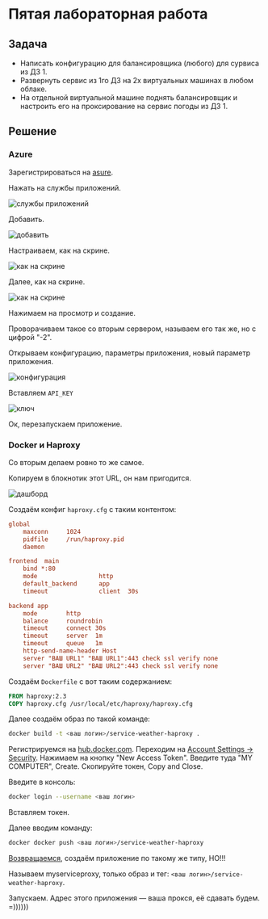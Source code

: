 # Пятая лабораторная работа

## Задача

- Написать конфигурацию для балансировщика (любого) для сурвиса из ДЗ 1.
- Развернуть сервис из 1го ДЗ на 2х виртуальных машинах в любом облаке.
- На отдельной виртуальной машине поднять балансировщик и
настроить его на проксирование на сервис погоды из ДЗ 1.

## Решение

### Azure

Зарегистрироваться на [asure](https://azure.microsoft.com/ru-ru/free/).

Нажать на службы приложений.

![службы приложений](pics/web_services.png)

Добавить.

![добавить](pics/add.png)

Настраиваем, как на скрине.

![как на скрине](pics/settings-1.png)

Далее, как на скрине.

![как на скрине](pics/settings-2.png)

Нажимаем на просмотр и создание.

Проворачиваем такое со вторым сервером, называем его так же, но с цифрой "-2".

Открываем конфигурацию, параметры приложения, новый параметр приложения.

![конфигурация](pics/envvars.png)

Вставляем `API_KEY`

![ключ](pics/key.png)

Ок, перезапускаем приложение.

### Docker и Haproxy

Со вторым делаем ровно то же самое.

Копируем в блокнотик этот URL, он нам пригодится.

![дашборд](pics/dashboard.png)

Создаём конфиг `haproxy.cfg` с таким контентом:

```ini
global
    maxconn     1024
    pidfile     /run/haproxy.pid
    daemon

frontend  main
    bind *:80
    mode                 http
    default_backend      app
    timeout              client  30s

backend app
    mode        http
    balance     roundrobin
    timeout     connect 30s
    timeout     server  1m
    timeout     queue   1m
    http-send-name-header Host
    server "ВАШ URL1" "ВАШ URL1":443 check ssl verify none
    server "ВАШ URL2" "ВАШ URL2":443 check ssl verify none
```

Создаём `Dockerfile` с вот таким содержанием:

```dockerfile
FROM haproxy:2.3
COPY haproxy.cfg /usr/local/etc/haproxy/haproxy.cfg
```

Далее создаём образ по такой команде:

```bash
docker build -t <ваш логин>/service-weather-haproxy .
```

Регистрируемся на [hub.docker.com](https://hub.docker.com/).
Переходим на [Account Settings -> Security](https://hub.docker.com/settings/security).
Нажимаем на кнопку "New Access Token".
Введите туда "MY COMPUTER", Create.
Скопируйте токен, Copy and Close.

Введите в консоль:

```bash
docker login --username <ваш логин>
```

Вставляем токен.

Далее вводим команду:

```bash
docker docker push <ваш логин>/service-weather-haproxy
```

[Возвращаемся](#azure), создаём приложение по такому же типу, НО!!!

Называем myserviceproxy, только образ и тег:
`<ваш логин>/service-weather-haproxy`.

Запускаем. Адрес этого приложения — ваша прокся, её сдавать будем. =))))))
